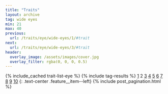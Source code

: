 ```yaml
---
title: "Traits"
layout: archive
tag: wide eyes
min: 21
max: 40
previous:
  url: /traits/eye/wide-eyes/1/#trait
next:
  url: /traits/eye/wide-eyes/3/#trait
header:
  overlay_image: /assets/images/cover.jpg
  overlay_filter: rgba(0, 0, 0, 0.5)
---
```

{% include_cached trait-list-eye %}
{% include tag-results %}
[1](/traits/eye/wide-eyes/1/#trait) 2 [3](/traits/eye/wide-eyes/3/#trait) [4](/traits/eye/wide-eyes/4/#trait) [5](/traits/eye/wide-eyes/5/#trait) [6](/traits/eye/wide-eyes/6/#trait) [7](/traits/eye/wide-eyes/7/#trait) [8](/traits/eye/wide-eyes/8/#trait) [9](/traits/eye/wide-eyes/9/#trait) [10](/traits/eye/wide-eyes/10/#trait) 
{: .text-center .feature__item--left}
{% include post_pagination.html %}
